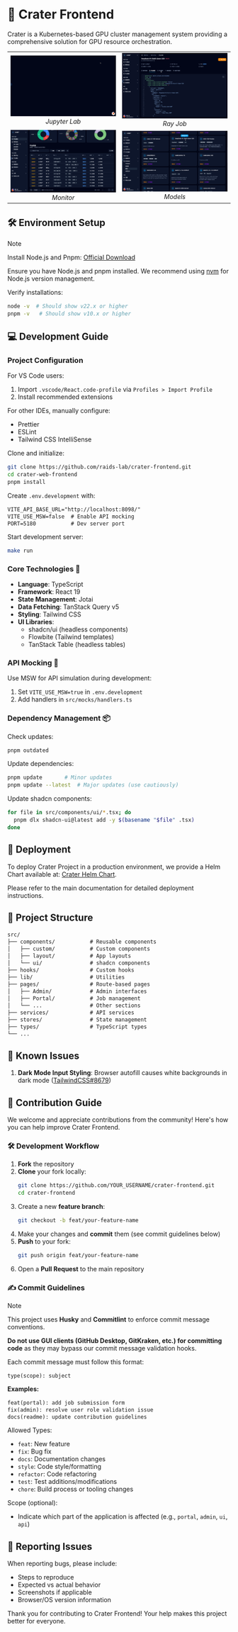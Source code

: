 # 🌋 Crater Frontend

Crater is a Kubernetes-based GPU cluster management system providing a comprehensive solution for GPU resource orchestration.

<table>
  <tr>
    <td align="center" width="45%">
      <img src="./docs/images/jupyter.gif"><br>
      <em>Jupyter Lab</em>
    </td>
    <td align="center" width="45%">
      <img src="./docs/images/ray.gif"><br>
      <em>Ray Job</em>
    </td>
  </tr>
  <tr>
    <td align="center" width="45%">
      <img src="./docs/images/monitor.gif"><br>
      <em>Monitor</em>
    </td>
    <td align="center" width="45%">
      <img src="./docs/images/datasets.gif"><br>
      <em>Models</em>
    </td>
  </tr>
</table>

## 🛠️ Environment Setup

> [!NOTE]
> Install Node.js and Pnpm: [Official Download](https://nodejs.org/en/download)

Ensure you have Node.js and pnpm installed. We recommend using [nvm](https://github.com/nvm-sh/nvm) for Node.js version management.

Verify installations:

```bash
node -v  # Should show v22.x or higher
pnpm -v   # Should show v10.x or higher
```

## 💻 Development Guide

### Project Configuration

For VS Code users:

1. Import `.vscode/React.code-profile` via `Profiles > Import Profile`
2. Install recommended extensions

For other IDEs, manually configure:

- Prettier
- ESLint
- Tailwind CSS IntelliSense

Clone and initialize:

```bash
git clone https://github.com/raids-lab/crater-frontend.git
cd crater-web-frontend
pnpm install
```

Create `.env.development` with:

```env
VITE_API_BASE_URL="http://localhost:8098/"
VITE_USE_MSW=false  # Enable API mocking
PORT=5180           # Dev server port
```

Start development server:

```bash
make run
```

### Core Technologies 🚀

- **Language**: TypeScript
- **Framework**: React 19
- **State Management**: Jotai
- **Data Fetching**: TanStack Query v5
- **Styling**: Tailwind CSS
- **UI Libraries**:
  - shadcn/ui (headless components)
  - Flowbite (Tailwind templates)
  - TanStack Table (headless tables)

### API Mocking 🧪

Use MSW for API simulation during development:

1. Set `VITE_USE_MSW=true` in `.env.development`
2. Add handlers in `src/mocks/handlers.ts`

### Dependency Management 📦

Check updates:

```bash
pnpm outdated
```

Update dependencies:

```bash
pnpm update       # Minor updates
pnpm update --latest  # Major updates (use cautiously)
```

Update shadcn components:

```bash
for file in src/components/ui/*.tsx; do
  pnpm dlx shadcn-ui@latest add -y $(basename "$file" .tsx)
done
```

## 🚀 Deployment

To deploy Crater Project in a production environment, we provide a Helm Chart available at: [Crater Helm Chart](https://github.com/raids-lab/crater).

Please refer to the main documentation for detailed deployment instructions.

## 📁 Project Structure

```
src/
├── components/           # Reusable components
│   ├── custom/           # Custom components
│   ├── layout/           # App layouts
│   └── ui/               # shadcn components
├── hooks/                # Custom hooks
├── lib/                  # Utilities
├── pages/                # Route-based pages
│   ├── Admin/            # Admin interfaces
│   ├── Portal/           # Job management
│   └── ...               # Other sections
├── services/             # API services
├── stores/               # State management
├── types/                # TypeScript types
└── ...
```

## 🐛 Known Issues

1. **Dark Mode Input Styling**: Browser autofill causes white backgrounds in dark mode ([TailwindCSS#8679](https://github.com/tailwindlabs/tailwindcss/discussions/8679))

## 👥 Contribution Guide

We welcome and appreciate contributions from the community! Here's how you can help improve Crater Frontend.

### 🛠️ Development Workflow

1. **Fork** the repository
2. **Clone** your fork locally:
   ```bash
   git clone https://github.com/YOUR_USERNAME/crater-frontend.git
   cd crater-frontend
   ```
3. Create a new **feature branch**:
   ```bash
   git checkout -b feat/your-feature-name
   ```
4. Make your changes and **commit** them (see commit guidelines below)
5. **Push** to your fork:
   ```bash
   git push origin feat/your-feature-name
   ```
6. Open a **Pull Request** to the main repository

### ✍️ Commit Guidelines

> [!NOTE]
> This project uses **Husky** and **Commitlint** to enforce commit message conventions.
>
> **Do not use GUI clients (GitHub Desktop, GitKraken, etc.) for committing code** as they may bypass our commit message validation hooks.

Each commit message must follow this format:

```
type(scope): subject
```

**Examples:**

```
feat(portal): add job submission form
fix(admin): resolve user role validation issue
docs(readme): update contribution guidelines
```

Allowed Types:

- `feat`: New feature
- `fix`: Bug fix
- `docs`: Documentation changes
- `style`: Code style/formatting
- `refactor`: Code refactoring
- `test`: Test additions/modifications
- `chore`: Build process or tooling changes

Scope (optional):

- Indicate which part of the application is affected (e.g., `portal`, `admin`, `ui`, `api`)

## 🚨 Reporting Issues

When reporting bugs, please include:

- Steps to reproduce
- Expected vs actual behavior
- Screenshots if applicable
- Browser/OS version information

Thank you for contributing to Crater Frontend! Your help makes this project better for everyone.
